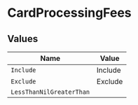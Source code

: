# CardProcessingFees


## Values

| Name                     | Value                    |
| ------------------------ | ------------------------ |
| `Include`                | Include                  |
| `Exclude`                | Exclude                  |
| `LessThanNilGreaterThan` | <nil>                    |